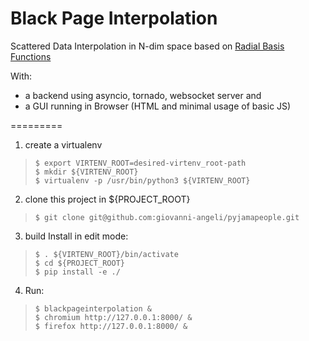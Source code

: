 # Black Page Interpolation

Scattered Data Interpolation in N-dim space based on [Radial Basis Functions](https://en.wikipedia.org/wiki/Radial_basis_function_interpolation)

With: 
  * a backend using asyncio, tornado, websocket server and 
  * a GUI running in Browser (HTML and minimal usage of basic JS)

=========

1. create a virtualenv 
>     $ export VIRTENV_ROOT=desired-virtenv_root-path
>     $ mkdir ${VIRTENV_ROOT}
>     $ virtualenv -p /usr/bin/python3 ${VIRTENV_ROOT}

2. clone this project in ${PROJECT_ROOT}
>     $ git clone git@github.com:giovanni-angeli/pyjamapeople.git

3. build Install in edit mode:
>     $ . ${VIRTENV_ROOT}/bin/activate
>     $ cd ${PROJECT_ROOT}               
>     $ pip install -e ./

4. Run:
>     $ blackpageinterpolation &
>     $ chromium http://127.0.0.1:8000/ &
>     $ firefox http://127.0.0.1:8000/ &

